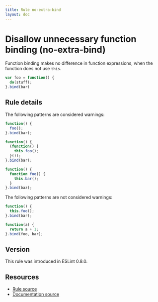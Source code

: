 ```yaml
---
title: Rule no-extra-bind
layout: doc
---
```

<!-- Note: No pull requests accepted for this file. See README.md in the root directory for details. -->
# Disallow unnecessary function binding (no-extra-bind)

Function binding makes no difference in function expressions,
when the function does not use `this`.

```js
var foo = function() {
  do(stuff);
}.bind(bar)
```

## Rule details

The following patterns are considered warnings:

```js
function() {
  foo();
}.bind(bar);
```

```js
function() {
  (function() {
    this.foo();
  }());
}.bind(bar);
```

```js
function() {
  function foo() {
    this.bar();
  }
}.bind(baz);
```

The following patterns are not considered warnings:

```js
function() {
  this.foo();
}.bind(bar);
```

```js
function(a) {
  return a + 1;
}.bind(foo, bar);
```

## Version

This rule was introduced in ESLint 0.8.0.

## Resources

* [Rule source](https://github.com/eslint/eslint/tree/master/lib/rules/no-extra-bind.js)
* [Documentation source](https://github.com/eslint/eslint/tree/master/docs/rules/no-extra-bind.md)
